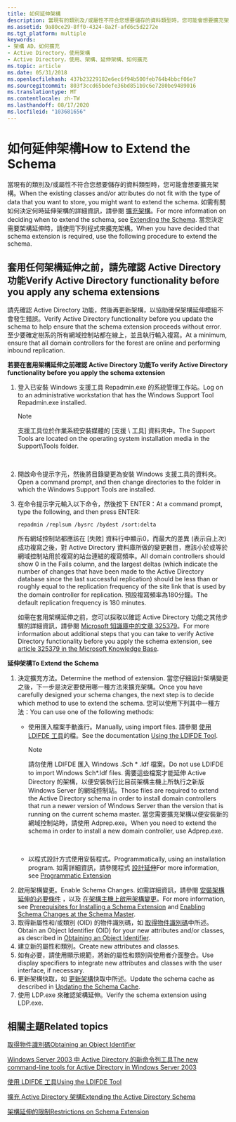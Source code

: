 ```yaml
---
title: 如何延伸架構
description: 當現有的類別及/或屬性不符合您想要儲存的資料類型時，您可能會想要擴充架構。
ms.assetid: 9a80ce29-8ff0-4324-8a2f-afd6c5d2272e
ms.tgt_platform: multiple
keywords:
- 架構 AD，如何擴充
- Active Directory，使用架構
- Active Directory，使用、架構、延伸架構、如何擴充
ms.topic: article
ms.date: 05/31/2018
ms.openlocfilehash: 437b23229182e6ec6f94b500feb764b4bbcf06e7
ms.sourcegitcommit: 803f3ccd65bdefe36bd851b9c6e7280be9489016
ms.translationtype: MT
ms.contentlocale: zh-TW
ms.lasthandoff: 08/17/2020
ms.locfileid: "103681656"
---
```

# <a name="how-to-extend-the-schema"></a><span data-ttu-id="e806b-106">如何延伸架構</span><span class="sxs-lookup"><span data-stu-id="e806b-106">How to Extend the Schema</span></span>

<span data-ttu-id="e806b-107">當現有的類別及/或屬性不符合您想要儲存的資料類型時，您可能會想要擴充架構。</span><span class="sxs-lookup"><span data-stu-id="e806b-107">When the existing classes and/or attributes do not fit with the type of data that you want to store, you might want to extend the schema.</span></span> <span data-ttu-id="e806b-108">如需有關如何決定何時延伸架構的詳細資訊，請參閱 [擴充架構](extending-the-schema.md)。</span><span class="sxs-lookup"><span data-stu-id="e806b-108">For more information on deciding when to extend the schema, see [Extending the Schema](extending-the-schema.md).</span></span> <span data-ttu-id="e806b-109">當您決定需要架構延伸時，請使用下列程式來擴充架構。</span><span class="sxs-lookup"><span data-stu-id="e806b-109">When you have decided that schema extension is required, use the following procedure to extend the schema.</span></span>

## <a name="verify-active-directory-functionality-before-you-apply-any-schema-extensions"></a><span data-ttu-id="e806b-110">套用任何架構延伸之前，請先確認 Active Directory 功能</span><span class="sxs-lookup"><span data-stu-id="e806b-110">Verify Active Directory functionality before you apply any schema extensions</span></span>

<span data-ttu-id="e806b-111">請先確認 Active Directory 功能，然後再更新架構，以協助確保架構延伸模組不會發生錯誤。</span><span class="sxs-lookup"><span data-stu-id="e806b-111">Verify Active Directory functionality before you update the schema to help ensure that the schema extension proceeds without error.</span></span> <span data-ttu-id="e806b-112">至少要確定樹系的所有網域控制站都在線上，並且執行輸入複寫。</span><span class="sxs-lookup"><span data-stu-id="e806b-112">At a minimum, ensure that all domain controllers for the forest are online and performing inbound replication.</span></span>

<span data-ttu-id="e806b-113">**若要在套用架構延伸之前確認 Active Directory 功能**</span><span class="sxs-lookup"><span data-stu-id="e806b-113">**To verify Active Directory functionality before you apply the schema extension**</span></span>

1.  <span data-ttu-id="e806b-114">登入已安裝 Windows 支援工具 Repadmin.exe 的系統管理工作站。</span><span class="sxs-lookup"><span data-stu-id="e806b-114">Log on to an administrative workstation that has the Windows Support Tool Repadmin.exe installed.</span></span>
    > [!Note]  
    > <span data-ttu-id="e806b-115">支援工具位於作業系統安裝媒體的 [支援 \\ 工具] 資料夾中。</span><span class="sxs-lookup"><span data-stu-id="e806b-115">The Support Tools are located on the operating system installation media in the Support\\Tools folder.</span></span>

     

2.  <span data-ttu-id="e806b-116">開啟命令提示字元，然後將目錄變更為安裝 Windows 支援工具的資料夾。</span><span class="sxs-lookup"><span data-stu-id="e806b-116">Open a command prompt, and then change directories to the folder in which the Windows Support Tools are installed.</span></span>
3.  <span data-ttu-id="e806b-117">在命令提示字元輸入以下命令，然後按下 ENTER：</span><span class="sxs-lookup"><span data-stu-id="e806b-117">At a command prompt, type the following, and then press ENTER:</span></span>

    ``` syntax
    repadmin /replsum /bysrc /bydest /sort:delta
    ```

    <span data-ttu-id="e806b-118">所有網域控制站都應該在 [失敗] 資料行中顯示0，而最大的差異 (表示自上次) 成功複寫之後，對 Active Directory 資料庫所做的變更數目，應該小於或等於網域控制站用於複寫的站台連結的複寫頻率。</span><span class="sxs-lookup"><span data-stu-id="e806b-118">All domain controllers should show 0 in the Fails column, and the largest deltas (which indicate the number of changes that have been made to the Active Directory database since the last successful replication) should be less than or roughly equal to the replication frequency of the site link that is used by the domain controller for replication.</span></span> <span data-ttu-id="e806b-119">預設複寫頻率為180分鐘。</span><span class="sxs-lookup"><span data-stu-id="e806b-119">The default replication frequency is 180 minutes.</span></span>

    <span data-ttu-id="e806b-120">如需在套用架構延伸之前，您可以採取以確認 Active Directory 功能之其他步驟的詳細資訊，請參閱 [Microsoft 知識庫中的文章 325379](https://support.microsoft.com/kb/325379/en-us)。</span><span class="sxs-lookup"><span data-stu-id="e806b-120">For more information about additional steps that you can take to verify Active Directory functionality before you apply the schema extension, see [article 325379 in the Microsoft Knowledge Base](https://support.microsoft.com/kb/325379/en-us).</span></span>

<span data-ttu-id="e806b-121">**延伸架構**</span><span class="sxs-lookup"><span data-stu-id="e806b-121">**To Extend the Schema**</span></span>

1.  <span data-ttu-id="e806b-122">決定擴充方法。</span><span class="sxs-lookup"><span data-stu-id="e806b-122">Determine the method of extension.</span></span> <span data-ttu-id="e806b-123">當您仔細設計架構變更之後，下一步是決定要使用哪一種方法來擴充架構。</span><span class="sxs-lookup"><span data-stu-id="e806b-123">Once you have carefully designed your schema changes, the next step is to decide which method to use to extend the schema.</span></span> <span data-ttu-id="e806b-124">您可以使用下列其中一種方法：</span><span class="sxs-lookup"><span data-stu-id="e806b-124">You can use one of the following methods:</span></span>
    -   <span data-ttu-id="e806b-125">使用匯入檔案手動進行。</span><span class="sxs-lookup"><span data-stu-id="e806b-125">Manually, using import files.</span></span> <span data-ttu-id="e806b-126">請參閱 [使用 LDIFDE 工具](/previous-versions/office/developer/exchange-server-2003/ms870068(v=exchg.65))的檔。</span><span class="sxs-lookup"><span data-stu-id="e806b-126">See the documentation [Using the LDIFDE Tool](/previous-versions/office/developer/exchange-server-2003/ms870068(v=exchg.65)).</span></span>
        > [!Note]  
        > <span data-ttu-id="e806b-127">請勿使用 LDIFDE 匯入 Windows .Sch \* .ldf 檔案。</span><span class="sxs-lookup"><span data-stu-id="e806b-127">Do not use LDIFDE to import Windows Sch\*.ldf files.</span></span> <span data-ttu-id="e806b-128">需要這些檔案才能延伸 Active Directory 的架構，以便安裝執行比目前架構主機上所執行之新版 Windows Server 的網域控制站。</span><span class="sxs-lookup"><span data-stu-id="e806b-128">Those files are required to extend the Active Directory schema in order to install domain controllers that run a newer version of Windows Server than the version that is running on the current schema master.</span></span> <span data-ttu-id="e806b-129">當您需要擴充架構以便安裝新的網域控制站時，請使用 Adprep.exe。</span><span class="sxs-lookup"><span data-stu-id="e806b-129">When you need to extend the schema in order to install a new domain controller, use Adprep.exe.</span></span>

         

    -   <span data-ttu-id="e806b-130">以程式設計方式使用安裝程式。</span><span class="sxs-lookup"><span data-stu-id="e806b-130">Programmatically, using an installation program.</span></span> <span data-ttu-id="e806b-131">如需詳細資訊，請參閱程式 [設計延伸](programmatic-extension.md)</span><span class="sxs-lookup"><span data-stu-id="e806b-131">For more information, see [Programmatic Extension](programmatic-extension.md)</span></span>
2.  <span data-ttu-id="e806b-132">啟用架構變更。</span><span class="sxs-lookup"><span data-stu-id="e806b-132">Enable Schema Changes.</span></span> <span data-ttu-id="e806b-133">如需詳細資訊，請參閱 [安裝架構延伸的必要條件](prerequisites-for-installing-a-schema-extension.md) ，以及 [在架構主機上啟用架構變更](enabling-schema-changes-at-the-schema-master.md)。</span><span class="sxs-lookup"><span data-stu-id="e806b-133">For more information, see [Prerequisites for Installing a Schema Extension](prerequisites-for-installing-a-schema-extension.md) and [Enabling Schema Changes at the Schema Master](enabling-schema-changes-at-the-schema-master.md).</span></span>
3.  <span data-ttu-id="e806b-134">取得新屬性和/或類別 (OID) 的物件識別碼，如 [取得物件識別碼](obtaining-an-object-identifier.md)中所述。</span><span class="sxs-lookup"><span data-stu-id="e806b-134">Obtain an Object Identifier (OID) for your new attributes and/or classes, as described in [Obtaining an Object Identifier](obtaining-an-object-identifier.md).</span></span>
4.  <span data-ttu-id="e806b-135">建立新的屬性和類別。</span><span class="sxs-lookup"><span data-stu-id="e806b-135">Create new attributes and classes.</span></span>
5.  <span data-ttu-id="e806b-136">如有必要，請使用顯示規範，將新的屬性和類別與使用者介面整合。</span><span class="sxs-lookup"><span data-stu-id="e806b-136">Use display specifiers to integrate new attributes and classes with the user interface, if necessary.</span></span>
6.  <span data-ttu-id="e806b-137">更新架構快取，如 [更新架構](updating-the-schema-cache.md)快取中所述。</span><span class="sxs-lookup"><span data-stu-id="e806b-137">Update the schema cache as described in [Updating the Schema Cache](updating-the-schema-cache.md).</span></span>
7.  <span data-ttu-id="e806b-138">使用 LDP.exe 來確認架構延伸。</span><span class="sxs-lookup"><span data-stu-id="e806b-138">Verify the schema extension using LDP.exe.</span></span>

## <a name="related-topics"></a><span data-ttu-id="e806b-139">相關主題</span><span class="sxs-lookup"><span data-stu-id="e806b-139">Related topics</span></span>

<dl> <dt>

[<span data-ttu-id="e806b-140">取得物件識別碼</span><span class="sxs-lookup"><span data-stu-id="e806b-140">Obtaining an Object Identifier</span></span>](obtaining-an-object-identifier.md)
</dt> <dt>

[<span data-ttu-id="e806b-141">Windows Server 2003 中 Active Directory 的新命令列工具</span><span class="sxs-lookup"><span data-stu-id="e806b-141">The new command-line tools for Active Directory in Windows Server 2003</span></span>](https://support.microsoft.com/kb/298882)
</dt> <dt>

<span data-ttu-id="e806b-142">[使用 LDIFDE 工具](/previous-versions/office/developer/exchange-server-2003/ms870068(v=exchg.65))</span><span class="sxs-lookup"><span data-stu-id="e806b-142">[Using the LDIFDE Tool](/previous-versions/office/developer/exchange-server-2003/ms870068(v=exchg.65))</span></span>
</dt> <dt>

<span data-ttu-id="e806b-143">[擴充 Active Directory 架構](/previous-versions/ms806972(v=msdn.10))</span><span class="sxs-lookup"><span data-stu-id="e806b-143">[Extending the Active Directory Schema](/previous-versions/ms806972(v=msdn.10))</span></span>
</dt> <dt>

[<span data-ttu-id="e806b-144">架構延伸的限制</span><span class="sxs-lookup"><span data-stu-id="e806b-144">Restrictions on Schema Extension</span></span>](restrictions-on-schema-extension.md)
</dt> </dl>

 

 